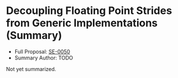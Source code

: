 # Decoupling Floating Point Strides from Generic Implementations (Summary)

* Full Proposal: [SE-0050](https://github.com/apple/swift-evolution/blob/main/proposals/0050-floating-point-stride.md)
* Summary Author: TODO

Not yet summarized.
